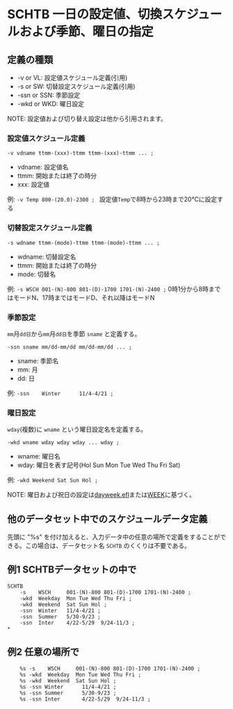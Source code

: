 # SCHTB 一日の設定値、切換スケジュールおよび季節、曜日の指定


## 定義の種類
- -v or VL: 設定値スケジュール定義(引用)
- -s or SW: 切替設定スケジュール定義(引用)
- -ssn or SSN: 季節設定
- -wkd or WKD: 曜日設定

NOTE: 設定値および切り替え設定は他から引用されます。

### 設定値スケジュール定義

```
-v vdname ttmm-(xxx)-ttmm ttmm-(xxx)-ttmm ... ;
```
- vdname: 設定値名
- ttmm: 開始または終了の時分
- xxx: 設定値

例: `-v Temp 800-(20.0)-2300 ; ` 設定値`Temp`で8時から23時まで20℃に設定する

### 切替設定スケジュール定義

```
-s wdname ttmm-(mode)-ttmm ttmm-(mode)-ttmm ... ;
```
- wdname: 切替設定名
- ttmm: 開始または終了の時分
- mode: 切替名

例: `-s WSCH 001-(N)-800 801-(D)-1700 1701-(N)-2400 ;` 0時1分から8時まではモードN、17時まではモードD、それ以降はモードN

### 季節設定

`mm`月`dd日`から`mm`月`dd日`を季節 `sname` と定義する。
```
-ssn sname mm/dd-mm/dd mm/dd-mm/dd ... ;
```
- sname: 季節名
- mm: 月
- dd: 日

例: `-ssn	Winter		11/4-4/21 ;`

### 曜日設定

`wday`(複数)に `wname` という曜日設定名を定義する。
```
-wkd wname wday wday wday ... wday ; 
```
- wname: 曜日名
- wday: 曜日を表す記号(Hol Sun Mon Tue Wed Thu Fri Sat)

例: `-wkd Weekend Sat Sun Hol ;` 

NOTE: 曜日および祝日の設定は[dayweek.efl](dayweek.md)または[WEEK](WEEK/md)に基づく。

## 他のデータセット中でのスケジュールデータ定義

先頭に "%s" を付け加えると、入力データ中の任意の場所で定義をすることができる。この場合は、データセット名 `SCHTB` のくくりは不要である。

## 例1 SCHTBデータセットの中で
```
SCHTB
	-s    WSCH     001-(N)-800 801-(D)-1700 1701-(N)-2400 ;
	-wkd  Weekday  Mon Tue Wed Thu Fri ;
	-wkd  Weekend  Sat Sun Hol ;
	-ssn  Winter   11/4-4/21 ;
	-ssn  Summer   5/30-9/23 ;
	-ssn  Inter	   4/22-5/29  9/24-11/3 ;
*
```


## 例2 任意の場所で
```
	%s -s    WSCH     001-(N)-800 801-(D)-1700 1701-(N)-2400 ;
	%s -wkd  Weekday  Mon Tue Wed Thu Fri ;
	%s -wkd  Weekend  Sat Sun Hol ;
	%s -ssn	Winter		11/4-4/21 ;
	%s -ssn	Summer		5/30-9/23 ;
	%s -ssn	Inter		4/22-5/29  9/24-11/3 ;
```